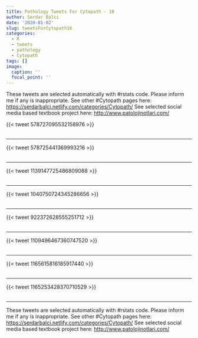 ```yaml
---
title: Pathology Tweets For Cytopath - 10
author: Serdar Balci
date: '2020-01-02'
slug: tweetsForCytopath10
categories:
  - R
  - tweets
  - pathology
  - Cytopath
tags: []
image:
  caption: ''
  focal_point: ''
---
```



These tweets are selected automatically with #rstats code. Please inform me if any is inappropriate.
See other #Cytopath pages here: https://serdarbalci.netlify.com/categories/Cytopath/ 
See selected social media based textbook project here: http://www.patolojinotlari.com/

{{< tweet 578727095532158976 >}}
<br>
<br>
<hr>
{{< tweet 578725441369993216 >}}
<br>
<br>
<hr>
{{< tweet 1139147725486809088 >}}
<br>
<br>
<hr>
{{< tweet 1040750724345286656 >}}
<br>
<br>
<hr>
{{< tweet 922372628555251712 >}}
<br>
<br>
<hr>
{{< tweet 1109496467360747520 >}}
<br>
<br>
<hr>
{{< tweet 1165615816185917440 >}}
<br>
<br>
<hr>
{{< tweet 1165253428370710529 >}}
<br>
<br>
<hr>


These tweets are selected automatically with #rstats code. Please inform me if any is inappropriate.
See other #Cytopath pages here: https://serdarbalci.netlify.com/categories/Cytopath/ 
See selected social media based textbook project here: http://www.patolojinotlari.com/
